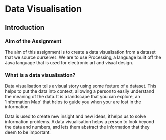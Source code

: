 # Data Visualisation

## Introduction

### Aim of the Assignment
The aim of this assignment is to create a data visualisation from a dataset that we source ourselves. We are to use Processing, a language built off the Java language that is used for electronic art and visual design.

### What is a data visualisation?
Data visualisation tells a visual story using some feature of a dataset. This helps to put the data into context, allowing a person to easily understand the meaning of the data. It is a landscape that you can explore, an 'Information Map' that helps to guide you when your are lost in the information.

Data is used to create new insight and new ideas, it helps us to solve information problems. A data visualisation helps a person to look beyond the data and numbers, and lets them abstract the information that they deem to be important.
